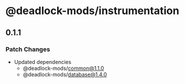 # @deadlock-mods/instrumentation

## 0.1.1

### Patch Changes

- Updated dependencies
  - @deadlock-mods/common@1.1.0
  - @deadlock-mods/database@1.4.0
